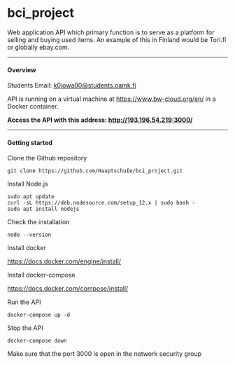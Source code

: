 # bci_project
Web application API which primary function is to serve as a platform for selling and buying used items. An example of this in Finland would be Tori.fi or globally ebay.com.

---

#### Overview

Students Email: k0jowa00@students.oamk.fi

API is running on a virtual machine at https://www.bw-cloud.org/en/ in a Docker container.

**Access the API with this address: http://193.196.54.219:3000/**

---

#### Getting started

Clone the Github repository

    git clone https://github.com/HauptschuIe/bci_project.git

Install Node.js

    sudo apt update
    curl -sL https://deb.nodesource.com/setup_12.x | sudo bash -
    sudo apt install nodejs

Check the installation

    node --version

Install docker

https://docs.docker.com/engine/install/

Install docker-compose

https://docs.docker.com/compose/install/

Run the API

    docker-compose up -d

Stop the API
    
    docker-compose down

Make sure that the port 3000 is open in the network security group

